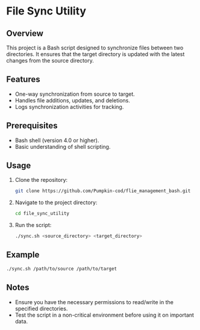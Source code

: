 # File Sync Utility

## Overview
This project is a Bash script designed to synchronize files between two directories. It ensures that the target directory is updated with the latest changes from the source directory.

## Features
- One-way synchronization from source to target.
- Handles file additions, updates, and deletions.
- Logs synchronization activities for tracking.

## Prerequisites
- Bash shell (version 4.0 or higher).
- Basic understanding of shell scripting.

## Usage
1. Clone the repository:
    ```bash
    git clone https://github.com/Pumpkin-cod/flie_management_bash.git
    ```
2. Navigate to the project directory:
    ```bash
    cd file_sync_utility
    ```
3. Run the script:
    ```bash
    ./sync.sh <source_directory> <target_directory>
    ```

## Example
```bash
./sync.sh /path/to/source /path/to/target
```

## Notes
- Ensure you have the necessary permissions to read/write in the specified directories.
- Test the script in a non-critical environment before using it on important data.

